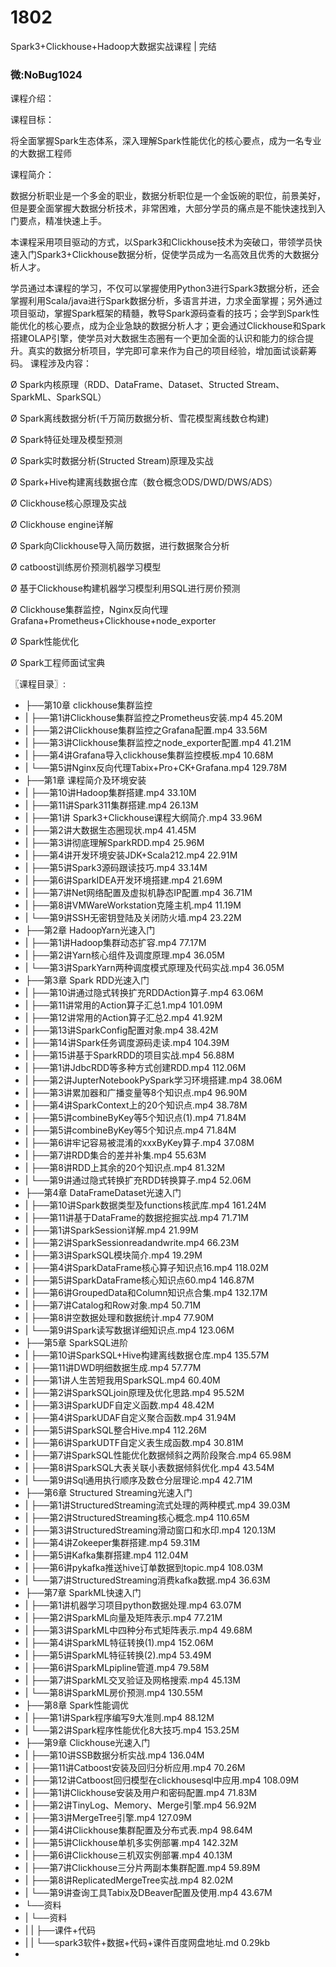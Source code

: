 # 1802
Spark3+Clickhouse+Hadoop大数据实战课程 | 完结
### 微:NoBug1024 


课程介绍：

课程目标：

将全面掌握Spark生态体系，深入理解Spark性能优化的核心要点，成为一名专业的大数据工程师

课程简介：


数据分析职业是一个多金的职业，数据分析职位是一个金饭碗的职位，前景美好，但是要全面掌握大数据分析技术，非常困难，大部分学员的痛点是不能快速找到入门要点，精准快速上手。

本课程采用项目驱动的方式，以Spark3和Clickhouse技术为突破口，带领学员快速入门Spark3+Clickhouse数据分析，促使学员成为一名高效且优秀的大数据分析人才。

学员通过本课程的学习，不仅可以掌握使用Python3进行Spark3数据分析，还会掌握利用Scala/java进行Spark数据分析，多语言并进，力求全面掌握；另外通过项目驱动，掌握Spark框架的精髓，教导Spark源码查看的技巧；会学到Spark性能优化的核心要点，成为企业急缺的数据分析人才；更会通过Clickhouse和Spark搭建OLAP引擎，使学员对大数据生态圈有一个更加全面的认识和能力的综合提升。真实的数据分析项目，学完即可拿来作为自己的项目经验，增加面试谈薪筹码。
课程涉及内容：

Ø Spark内核原理（RDD、DataFrame、Dataset、Structed Stream、SparkML、SparkSQL）

Ø Spark离线数据分析(千万简历数据分析、雪花模型离线数仓构建)

Ø Spark特征处理及模型预测

Ø Spark实时数据分析(Structed Stream)原理及实战

Ø Spark+Hive构建离线数据仓库（数仓概念ODS/DWD/DWS/ADS）

Ø Clickhouse核心原理及实战

Ø Clickhouse engine详解

Ø Spark向Clickhouse导入简历数据，进行数据聚合分析

Ø catboost训练房价预测机器学习模型

Ø 基于Clickhouse构建机器学习模型利用SQL进行房价预测

Ø  Clickhouse集群监控，Nginx反向代理Grafana+Prometheus+Clickhouse+node_exporter

Ø Spark性能优化

Ø Spark工程师面试宝典


〖课程目录〗:

- ├──第10章 clickhouse集群监控  
- |   ├──第1讲Clickhouse集群监控之Prometheus安装.mp4  45.20M
- |   ├──第2讲Clickhouse集群监控之Grafana配置.mp4  33.56M
- |   ├──第3讲Clickhouse集群监控之node_exporter配置.mp4  41.21M
- |   ├──第4讲Grafana导入clickhouse集群监控模板.mp4  10.68M
- |   └──第5讲Nginx反向代理Tabix+Pro+CK+Grafana.mp4  129.78M
- ├──第1章 课程简介及环境安装  
- |   ├──第10讲Hadoop集群搭建.mp4  33.10M
- |   ├──第11讲Spark311集群搭建.mp4  26.13M
- |   ├──第1讲 Spark3+Clickhouse课程大纲简介.mp4  33.96M
- |   ├──第2讲大数据生态圈现状.mp4  41.45M
- |   ├──第3讲彻底理解SparkRDD.mp4  25.96M
- |   ├──第4讲开发环境安装JDK+Scala212.mp4  22.91M
- |   ├──第5讲Spark3源码跟读技巧.mp4  33.14M
- |   ├──第6讲SparkIDEA开发环境搭建.mp4  21.69M
- |   ├──第7讲Net网络配置及虚拟机静态IP配置.mp4  36.71M
- |   ├──第8讲VMWareWorkstation克隆主机.mp4  11.19M
- |   └──第9讲SSH无密钥登陆及关闭防火墙.mp4  23.22M
- ├──第2章 HadoopYarn光速入门  
- |   ├──第1讲Hadoop集群动态扩容.mp4  77.17M
- |   ├──第2讲Yarn核心组件及调度原理.mp4  36.05M
- |   └──第3讲SparkYarn两种调度模式原理及代码实战.mp4  36.05M
- ├──第3章 Spark RDD光速入门  
- |   ├──第10讲通过隐式转换扩充RDDAction算子.mp4  63.06M
- |   ├──第11讲常用的Action算子汇总1.mp4  101.09M
- |   ├──第12讲常用的Action算子汇总2.mp4  41.92M
- |   ├──第13讲SparkConfig配置对象.mp4  38.42M
- |   ├──第14讲Spark任务调度源码走读.mp4  104.39M
- |   ├──第15讲基于SparkRDD的项目实战.mp4  56.88M
- |   ├──第1讲JdbcRDD等多种方式创建RDD.mp4  112.06M
- |   ├──第2讲JupterNotebookPySpark学习环境搭建.mp4  38.06M
- |   ├──第3讲累加器和广播变量等8个知识点.mp4  96.90M
- |   ├──第4讲SparkContext上的20个知识点.mp4  38.78M
- |   ├──第5讲combineByKey等5个知识点(1).mp4  71.84M
- |   ├──第5讲combineByKey等5个知识点.mp4  71.84M
- |   ├──第6讲牢记容易被混淆的xxxByKey算子.mp4  37.08M
- |   ├──第7讲RDD集合的差并补集.mp4  55.63M
- |   ├──第8讲RDD上其余的20个知识点.mp4  81.32M
- |   └──第9讲通过隐式转换扩充RDD转换算子.mp4  52.06M
- ├──第4章 DataFrameDataset光速入门  
- |   ├──第10讲Spark数据类型及functions核武库.mp4  161.24M
- |   ├──第11讲基于DataFrame的数据挖掘实战.mp4  71.71M
- |   ├──第1讲SparkSession详解.mp4  21.99M
- |   ├──第2讲SparkSessionreadandwrite.mp4  66.23M
- |   ├──第3讲SparkSQL模块简介.mp4  19.29M
- |   ├──第4讲SparkDataFrame核心算子知识点16.mp4  118.02M
- |   ├──第5讲SparkDataFrame核心知识点60.mp4  146.87M
- |   ├──第6讲GroupedData和Column知识点合集.mp4  132.17M
- |   ├──第7讲Catalog和Row对象.mp4  50.71M
- |   ├──第8讲空数据处理和数据统计.mp4  77.90M
- |   └──第9讲Spark读写数据详细知识点.mp4  123.06M
- ├──第5章 SparkSQL进阶  
- |   ├──第10讲SparkSQL+Hive构建离线数据仓库.mp4  135.57M
- |   ├──第11讲DWD明细数据生成.mp4  57.77M
- |   ├──第1讲人生苦短我用SparkSQL.mp4  60.40M
- |   ├──第2讲SparkSQLjoin原理及优化思路.mp4  95.52M
- |   ├──第3讲SparkUDF自定义函数.mp4  48.42M
- |   ├──第4讲SparkUDAF自定义聚合函数.mp4  31.94M
- |   ├──第5讲SparkSQL整合Hive.mp4  112.26M
- |   ├──第6讲SparkUDTF自定义表生成函数.mp4  30.81M
- |   ├──第7讲SparkSQL性能优化数据倾斜之两阶段聚合.mp4  65.98M
- |   ├──第8讲SparkSQL大表关联小表数据倾斜优化.mp4  43.54M
- |   └──第9讲Sql通用执行顺序及数仓分层理论.mp4  42.71M
- ├──第6章 Structured Streaming光速入门  
- |   ├──第1讲StructuredStreaming流式处理的两种模式.mp4  39.03M
- |   ├──第2讲StructuredStreaming核心概念.mp4  110.65M
- |   ├──第3讲StructuredStreaming滑动窗口和水印.mp4  120.13M
- |   ├──第4讲Zokeeper集群搭建.mp4  59.31M
- |   ├──第5讲Kafka集群搭建.mp4  112.04M
- |   ├──第6讲pykafka推送hive订单数据到topic.mp4  108.03M
- |   └──第7讲StructuredStreaming消费kafka数据.mp4  36.63M
- ├──第7章 SparkML快速入门  
- |   ├──第1讲机器学习项目python数据处理.mp4  63.07M
- |   ├──第2讲SparkML向量及矩阵表示.mp4  77.21M
- |   ├──第3讲SparkML中四种分布式矩阵表示.mp4  49.68M
- |   ├──第4讲SparkML特征转换(1).mp4  152.06M
- |   ├──第5讲SparkML特征转换(2).mp4  53.49M
- |   ├──第6讲SparkMLpipline管道.mp4  79.58M
- |   ├──第7讲SparkML交叉验证及网格搜索.mp4  45.13M
- |   └──第8讲SparkML房价预测.mp4  130.55M
- ├──第8章 Spark性能调优  
- |   ├──第1讲Spark程序编写9大准则.mp4  88.12M
- |   └──第2讲Spark程序性能优化8大技巧.mp4  153.25M
- ├──第9章 Clickhouse光速入门  
- |   ├──第10讲SSB数据分析实战.mp4  136.04M
- |   ├──第11讲Catboost安装及回归分析应用.mp4  70.26M
- |   ├──第12讲Catboost回归模型在clickhousesql中应用.mp4  108.09M
- |   ├──第1讲Clickhouse安装及用户和密码配置.mp4  71.83M
- |   ├──第2讲TinyLog、Memory、Merge引擎.mp4  56.92M
- |   ├──第3讲MergeTree引擎.mp4  127.09M
- |   ├──第4讲Clickhouse集群配置及分布式表.mp4  98.64M
- |   ├──第5讲Clickhouse单机多实例部署.mp4  142.32M
- |   ├──第6讲Clickhouse三机双实例部署.mp4  40.13M
- |   ├──第7讲Clickhouse三分片两副本集群配置.mp4  59.89M
- |   ├──第8讲ReplicatedMergeTree实战.mp4  82.02M
- |   └──第9讲查询工具Tabix及DBeaver配置及使用.mp4  43.67M
- └──资料  
- |   └──资料  
- |   |   ├──课件+代码  
- |   |   └──spark3软件+数据+代码+课件百度网盘地址.md  0.29kb
- 
